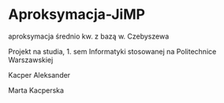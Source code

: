 # Aproksymacja-JiMP
aproksymacja średnio kw. z bazą w. Czebyszewa

Projekt na studia, 1. sem Informatyki stosowanej na Politechnice Warszawskiej

Kacper Aleksander

Marta Kacperska
